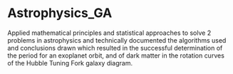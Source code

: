 # Astrophysics_GA
Applied mathematical principles and statistical approaches to solve 2 problems in astrophysics and technically documented the algorithms used and conclusions drawn which resulted in the successful determination of the period for an exoplanet orbit, and of dark matter in the rotation curves of the Hubble Tuning Fork galaxy diagram.
